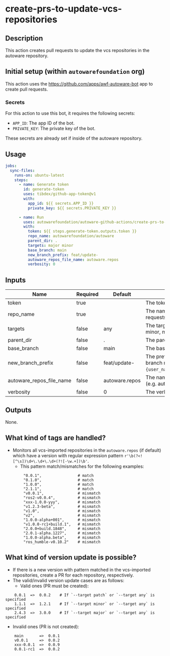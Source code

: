 # create-prs-to-update-vcs-repositories

## Description

This action creates pull requests to update the vcs repositories in the autoware repository.

## Initial setup (within `autowarefoundation` org)

This action uses the <https://github.com/apps/awf-autoware-bot> app to create pull requests.

### Secrets

For this action to use this bot, it requires the following secrets:

- `APP_ID`: The app ID of the bot.
- `PRIVATE_KEY`: The private key of the bot.

These secrets are already set if inside of the autoware repository.

## Usage

```yaml
jobs:
  sync-files:
    runs-on: ubuntu-latest
    steps:
      - name: Generate token
        id: generate-token
        uses: tibdex/github-app-token@v1
        with:
          app_id: ${{ secrets.APP_ID }}
          private_key: ${{ secrets.PRIVATE_KEY }}

      - name: Run
        uses: autowarefoundation/autoware-github-actions/create-prs-to-update-vcs-repositories@v1
        with:
          token: ${{ steps.generate-token.outputs.token }}
          repo_name: autowarefoundation/autoware
          parent_dir: .
          targets: major minor
          base_branch: main
          new_branch_prefix: feat/update-
          autoware_repos_file_name: autoware.repos
          verbosity: 0
```

## Inputs

| Name                     | Required | Default        | Description                                                                                                                   |
| ------------------------ | -------- | -------------- | ----------------------------------------------------------------------------------------------------------------------------- |
| token                    | true     |                | The token for pull requests.                                                                                                  |
| repo_name                | true     |                | The name of the repository to create pull requests.                                                                           |
| targets                  | false    | any            | The target release types (choices: any, patch, minor, major).                                                                 |
| parent_dir               | false    | .              | The parent directory of the repository.                                                                                       |
| base_branch              | false    | main           | The base branch to create pull requests.                                                                                      |
| new_branch_prefix        | false    | feat/update-   | The prefix of the new branch name. The branch name will be `{new_branch_prefix}-{user_name}/{repository_name}/{new_version}`. |
| autoware_repos_file_name | false    | autoware.repos | The name of the vcs imported repository's file (e.g. autoware.repos).                                                         |
| verbosity                | false    | 0              | The verbosity level (0 - 2).                                                                                                  |

## Outputs

None.

## What kind of tags are handled?

- Monitors all vcs-imported repositories in the `autoware.repos` (if default) which have a version with regular expression pattern `r'\b(?<![^\s])\d+\.\d+\.\d+(?![-\w.+])\b'`.
  - This pattern match/mismatches for the following examples:

```plaintext
        "0.0.1",                # match
        "0.1.0",                # match
        "1.0.0",                # match
        "2.1.1",                # match
        "v0.0.1",               # mismatch
        "ros2-v0.0.4",          # mismatch
        "xxx-1.0.0-yyy",        # mismatch
        "v1.2.3-beta",          # mismatch
        "v1.0",                 # mismatch
        "v2",                   # mismatch
        "1.0.0-alpha+001",      # mismatch
        "v1.0.0-rc1+build.1",   # mismatch
        "2.0.0+build.1848",     # mismatch
        "2.0.1-alpha.1227",     # mismatch
        "1.0.0-alpha.beta",     # mismatch
        "ros_humble-v0.10.2"    # mismatch
```

## What kind of version update is possible?

- If there is a new version with pattern matched in the vcs-imported repositories, create a PR for each repository, respectively.
- The valid/invalid version update cases are as follows:
  - Valid ones (PR must be created):

```plaintext
    0.0.1  =>  0.0.2    # If `--target patch` or `--target any` is specified
    1.1.1  =>  1.2.1    # If `--target minor` or `--target any` is specified
    2.4.3  =>  3.0.0    # If `--target major` or `--target any` is specified
```

- Invalid ones (PR is not created):

```plaintext
    main       =>  0.0.1
    v0.0.1     =>  0.0.2
    xxx-0.0.1  =>  0.0.9
    0.0.1-rc1  =>  0.0.2
```
